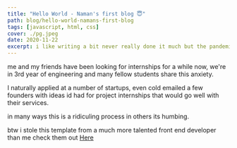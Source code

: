 ```yaml
---
title: "Hello World - Naman's first blog 😇"
path: blog/hello-world-namans-first-blog
tags: [javascript, html, css]
cover: ./pg.jpeg
date: 2020-11-22
excerpt: i like writing a bit never really done it much but the pandemic has made me do a lot of things i never thought i'd do. sooo here...
---
```


me and my friends have been looking for internships for a while now, we're in 3rd year of engineering and many fellow students share this anxiety.

I naturally applied at a number of startups, even cold emailed a few founders with ideas id had for project internships that would go well with their services.

in many ways this is a ridiculing process in others its humbing.

btw i stole this template from a much more talented front end developer than me check them out [Here](https://github.com/rolwin100)
